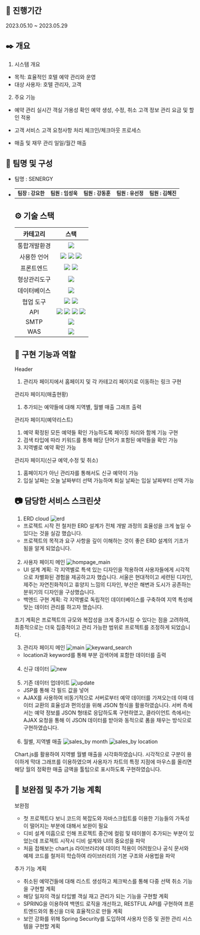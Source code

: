 ## 📆 진행기간
2023.05.10 ~ 2023.05.29



## ✒️ 개요
1. 시스템 개요

- 목적: 효율적인 호텔 예약 관리와 운영
- 대상 사용자: 호텔 관리자, 고객


2. 주요 기능
- 예약 관리
실시간 객실 가용성 확인
예약 생성, 수정, 취소
고객 정보 관리
요금 및 할인 적용

- 고객 서비스
고객 요청사항 처리
체크인/체크아웃 프로세스

- 매출 및 재무 관리
일일/월간 매출




## 🚶 팀명 및 구성
- 팀명 : SENERGY
- <table>
  <tbody>
    <tr>
      <td align="center"><sub><b>팀장 : 강요한</b></sub></a><br /></td>
      <td align="center"><sub><b>팀원 : 임성욱</b></sub></a><br /></td>
      <td align="center"><sub><b>팀원 : 강동훈</b></sub></a><br /></td>
      <td align="center"><sub><b>팀원 : 유선정</b></sub></a><br /></td>
      <td align="center"><sub><b>팀원 : 김해진</b></sub></a><br /></td>
    </tr>
  </tbody>
</table>



## ⚙️ 기술 스택

|  카테고리  |                                                                                                                                                                                                 스택                                                                                                                                                                                                 |
| :--------: | :--------------------------------------------------------------------------------------------------------------------------------------------------------------------------------------------------------------------------------------------------------------------------------------------------------------------------------------------------------------------------------------------------: |
|통합개발환경|<img src="https://img.shields.io/badge/Eclipse IDE-181717?style=flat&logo=Eclipse IDE" />
|사용한 언어| <img src="https://img.shields.io/badge/Java-darkblue?style=flat&logo=Java" /> <img src="https://img.shields.io/badge/Javascript-4B4B77?style=flat&logo=Javascript" /> <img src="https://img.shields.io/badge/jQuery-0769AD?style=flat&logo=jQuery" />
|프론트엔드|<img src="https://img.shields.io/badge/HTML 5-302683?style=flat&logo=HTML5" /> <img src="https://img.shields.io/badge/CSS 3-1572B6?style=flat&logo=CSS3" />| 
|형상관리도구|<img src="https://img.shields.io/badge/Github-181717?style=flat&logo=github&logoColor=white" />
|데이터베이스|<img src="https://img.shields.io/badge/OracleDB-F80000?style=flat&logo=Oracle&logoColor=white" />
|협업 도구|<img src="https://img.shields.io/badge/Discord-5865F2?style=flat&logo=discord&logoColor=white" /> <img src="https://img.shields.io/badge/KakaoOven-FFCD00?style=flat&logo=Kakao&logoColor=white" />|
|API|  <img src="https://img.shields.io/badge/Kakao-FFCD00?style=flat&logo=Kakao&logoColor=white" /> <img src="https://img.shields.io/badge/Portone-darkblue?style=flat" /> <img src="https://img.shields.io/badge/Navigator-302683?style=flat&logo=HTML5" /> <img src="https://img.shields.io/badge/Geolocation-302683?style=flat&logo=HTML5" />|
|SMTP|<img src="https://img.shields.io/badge/네이버SMTP-03C75A?style=flat&logo=naver&logoColor=white" />|
|WAS|<img src="https://img.shields.io/badge/Tomcat 9.0-F8DC75?style=flat&logo=Apache Tomcat&logoColor=black" />|




## 📜 구현 기능과 역할
Header
1. 관리자 페이지에서 홈페이지 및 각 카테고리 페이지로 이동하는 링크 구현

관리자 페이지(매출현황)
1. 추가되는 예약들에 대해 지역별, 월별 매출 그래프 출력

관리자 페이지(예약리스트)
1. 예약 확정된 모든 예약들 확인 가능하도록 페이징 처리와 함께 기능 구현
2. 검색 타입에 따라 키워드를 통해 해당 단어가 포함된 예약들을 확인 가능
3. 지역별로 예약 확인 가능

관리자 페이지(신규 예약,수정 및 취소)
1. 홈페이지가 아닌 관리자를 통해서도 신규 예약이 가능
2. 입실 날짜는 오늘 날짜부터 선택 가능하며 퇴실 날짜는 입실 날짜부터 선택 가능


  

## 📷 담당한 서비스 스크린샷

1. ERD cloud
![erd](https://github.com/sulim1222/semiproject/assets/169763082/77cbc2ac-9313-4eeb-9940-95a174f7a0ba)

- 프로젝트 시작 전 철저한 ERD 설계가 전체 개발 과정의 효율성을 크게 높일 수 있다는 것을 실감 했습니다.
- 프로젝트의 목적과 요구 사항을 깊이 이해하는 것이 좋은 ERD 설계의 기초가 됨을 알게 되었습니다.
<br>

2. 사용자 페이지 메인
![hompage_main](https://github.com/sulim1222/semiproject/assets/169763082/6afc196f-7100-4861-b665-44b5b1261089)

- UI 설계 계획: 각 지역별로 특색 있는 디자인을 적용하여 사용자들에게 시각적으로 차별화된 경험을 제공하고자 했습니다.
서울은 현대적이고 세련된 디자인, 제주는 자연친화적이고 휴양지 느낌의 디자인, 부산은 해변과 도시가 공존하는 분위기의 디자인을 구상했습니다.
- 백엔드 구현 계획:
각 지역별로 독립적인 데이터베이스를 구축하여 지역 특성에 맞는 데이터 관리를 하고자 했습니다.

초기 계획은 프로젝트의 규모와 복잡성을 크게 증가시킬 수 있다는 점을 고려하여, 최종적으로는 더욱 집중적이고 관리 가능한 범위로 프로젝트를 조정하게 되었습니다.
<br>

3. 관리자 페이지 메인
![main](https://github.com/sulim1222/semiproject/assets/169763082/cef980e0-9d02-40cb-ad51-183dce98f116)
![keyward_search](https://github.com/sulim1222/semiproject/assets/169763082/bafc7989-abc8-49ae-95b9-3a7d2aeb8404)
- location과 keyword를 통해 부분 검색어에 포함한 데이터를 출력
<br>

4. 신규 데이터
![new](https://github.com/sulim1222/semiproject/assets/169763082/f6cec911-d5d1-488c-87ac-88a6aad3582c)
<br>

5. 기존 데이터 업데이트
![update](https://github.com/sulim1222/semiproject/assets/169763082/81c8aa9b-5aeb-4527-8c69-0045e95cd6e1)

- JSP를 통해 각 필드 값을 넣어
- AJAX를 사용하여 비동기적으로 서버로부터 예약 데이터를 가져오는데 이때 데이터 교환의 효율성과 편의성을 위해 JSON 형식을 활용하였습니다. 서버 측에서는 예약 정보를 JSON 형태로 응답하도록 구현하였고, 클라이언트 측에서는 AJAX 요청을 통해 이 JSON 데이터를 받아와 동적으로 폼을 채우는 방식으로 구현하였습니다.
<br>

6. 월별, 지역별 매출
![sales_by month](https://github.com/sulim1222/semiproject/assets/169763082/3e523ae9-bf7e-483e-a71b-4d116d9d1262)
![sales_by location](https://github.com/sulim1222/semiproject/assets/169763082/05da14ce-9410-4f89-8593-cec2751f9efe)

Chart.js를 활용하여 지역별 월별 매출을 시각화하였습니다.
시각적으로 구분이 용이하게 막대 그래프를 이용하였으며 사용자가 차트의 특정 지점에 마우스를 올리면 해당 월의 정확한 매출 금액을 툴팁으로 표시하도록 구현하였습니다.




## 🔖 보완점 및 추가 기능 계획
보완점
- 첫 프로젝트다 보니 코드의 복잡도와 자바스크립트를 이용한 기능들의 가독성이 떨어지는 부분에 대해서 보완이 필요
- 디비 설계 미흡으로 인해 프로젝트 중간에 컬럼 및 테이블이 추가되는 부분이 있었는데 프로젝트 시작시 디비 설계와 UI의 중요성을 파악
- 처음 접해보는 chart.js 라이브러리에 데이터 적용이 어려웠으나 공식 문서와 예제 코드를 철저히 학습하여 라이브러리의 기본 구조와 사용법을 파악

추가 기능 계획
- 취소된 예약건들에 대해 리스트 생성하고 체크박스를 통해 다중 선택 취소 기능을 구현할 계획
- 해당 일자의 객실 타입별 객실 재고 관리가 되는 기능을 구현할 계획
- SPRING을 이용하여 백엔드 로직을 개선하고, RESTFUL API를 구현하여 프론트엔드와의 통신을 더욱 효율적으로 만들 계획
- 보안 강화를 위해 Spring Security를 도입하여 사용자 인증 및 권한 관리 시스템을 구현할 계획

